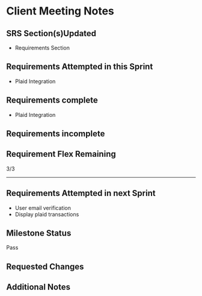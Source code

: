 # Client Meeting Notes

## SRS Section(s)Updated

- Requirements Section

## Requirements Attempted in this Sprint

- Plaid Integration

## Requirements complete

- Plaid Integration

## Requirements incomplete


## Requirement Flex Remaining

3/3

---

## Requirements Attempted in next Sprint

- User email verification
- Display plaid transactions

## Milestone Status

Pass

## Requested Changes


## Additional Notes


